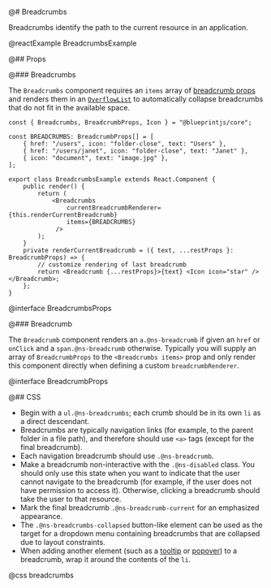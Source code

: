 @# Breadcrumbs

Breadcrumbs identify the path to the current resource in an application.

@reactExample BreadcrumbsExample

@## Props

@### Breadcrumbs

The `Breadcrumbs` component requires an `items` array of
[breadcrumb props](#core/components/breadcrumbs.breadcrumb) and renders them in
an [`OverflowList`](#core/components/overflow-list) to automatically collapse
breadcrumbs that do not fit in the available space.

```tsx
const { Breadcrumbs, BreadcrumbProps, Icon } = "@blueprintjs/core";

const BREADCRUMBS: BreadcrumbProps[] = [
    { href: "/users", icon: "folder-close", text: "Users" },
    { href: "/users/janet", icon: "folder-close", text: "Janet" },
    { icon: "document", text: "image.jpg" },
];

export class BreadcrumbsExample extends React.Component {
    public render() {
        return (
            <Breadcrumbs
                currentBreadcrumbRenderer={this.renderCurrentBreadcrumb}
                items={BREADCRUMBS}
             />
        );
    }
    private renderCurrentBreadcrumb = ({ text, ...restProps }: BreadcrumbProps) => {
        // customize rendering of last breadcrumb
        return <Breadcrumb {...restProps}>{text} <Icon icon="star" /></Breadcrumb>;
    };
}
```

@interface BreadcrumbsProps

@### Breadcrumb

The `Breadcrumb` component renders an `a.@ns-breadcrumb` if given an `href` or
`onClick` and a `span.@ns-breadcrumb` otherwise. Typically you will supply an
array of `BreadcrumbProps` to the `<Breadcrumbs items>` prop and only render
this component directly when defining a custom `breadcrumbRenderer`.

@interface BreadcrumbProps

@## CSS

* Begin with a `ul.@ns-breadcrumbs`; each crumb should be in its own `li` as a direct descendant.
* Breadcrumbs are typically navigation links (for example, to the parent folder in a file path), and
therefore should use `<a>` tags (except for the final breadcrumb).
* Each navigation breadcrumb should use `.@ns-breadcrumb`.
* Make a breadcrumb non-interactive with the `.@ns-disabled` class. You should only use this
state when you want to indicate that the user cannot navigate to the breadcrumb (for example, if
the user does not have permission to access it). Otherwise, clicking a breadcrumb should take the
user to that resource.
* Mark the final breadcrumb `.@ns-breadcrumb-current` for an emphasized appearance.
* The `.@ns-breadcrumbs-collapsed` button-like element can be used as the target for a dropdown menu
containing breadcrumbs that are collapsed due to layout constraints.
* When adding another element (such as a [tooltip](#core/components/tooltip) or
[popover](#core/components/popover)) to a breadcrumb, wrap it around the contents of the `li`.

@css breadcrumbs
